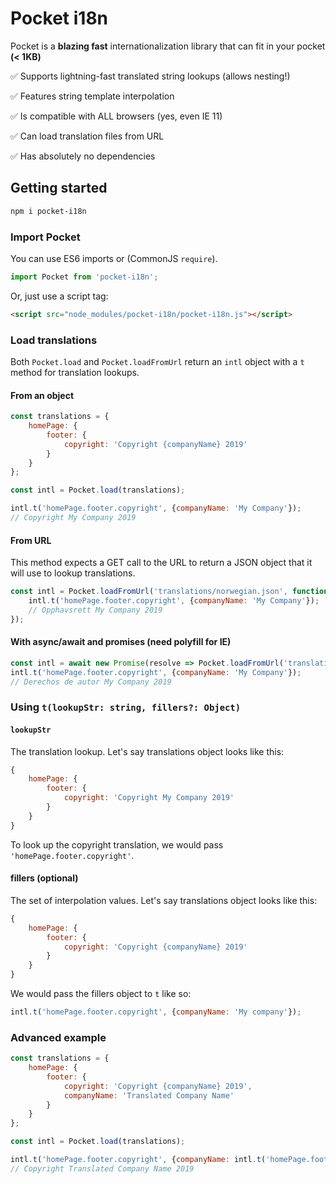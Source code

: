 # Pocket i18n

Pocket is a **blazing fast** internationalization library that can fit in your pocket **(< 1KB)**

:white_check_mark: Supports lightning-fast translated string lookups (allows nesting!)

:white_check_mark: Features string template interpolation

:white_check_mark: Is compatible with ALL browsers (yes, even IE 11)

:white_check_mark: Can load translation files from URL

:white_check_mark: Has absolutely no dependencies

## Getting started
```bash
npm i pocket-i18n
```

### Import Pocket
You can use ES6 imports or (CommonJS `require`).
```js
import Pocket from 'pocket-i18n';
```

Or, just use a script tag:
```html
<script src="node_modules/pocket-i18n/pocket-i18n.js"></script>
```

### Load translations
Both `Pocket.load` and `Pocket.loadFromUrl` return an `intl` object with a `t` method for translation lookups.

#### From an object
```js
const translations = {
    homePage: {
        footer: {
            copyright: 'Copyright {companyName} 2019'
        }
    }
};

const intl = Pocket.load(translations);

intl.t('homePage.footer.copyright', {companyName: 'My Company'});
// Copyright My Company 2019
```

#### From URL
This method expects a GET call to the URL to return a JSON object that it will use to lookup translations.
```js
const intl = Pocket.loadFromUrl('translations/norwegian.json', function (intl) {
    intl.t('homePage.footer.copyright', {companyName: 'My Company'});
    // Opphavsrett My Company 2019
});
```

#### With async/await and promises (need polyfill for IE)
```js
const intl = await new Promise(resolve => Pocket.loadFromUrl('translations/spanish.json', resolve));
intl.t('homePage.footer.copyright', {companyName: 'My Company'});
// Derechos de autor My Company 2019
```

### Using `t(lookupStr: string, fillers?: Object)`

#### `lookupStr`
The translation lookup. Let's say translations object looks like this:
```js
{
    homePage: {
        footer: {
            copyright: 'Copyright My Company 2019'
        }
    }
}
```
To look up the copyright translation, we would pass `'homePage.footer.copyright'`.

#### fillers (optional)
The set of interpolation values. Let's say translations object looks like this:
```js
{
    homePage: {
        footer: {
            copyright: 'Copyright {companyName} 2019'
        }
    }
}
```
We would pass the fillers object to `t` like so:
```js
intl.t('homePage.footer.copyright', {companyName: 'My company'});
```

### Advanced example
```js
const translations = {
    homePage: {
        footer: {
            copyright: 'Copyright {companyName} 2019',
            companyName: 'Translated Company Name'
        }
    }
};

const intl = Pocket.load(translations);

intl.t('homePage.footer.copyright', {companyName: intl.t('homePage.footer.companyName')});
// Copyright Translated Company Name 2019
```
